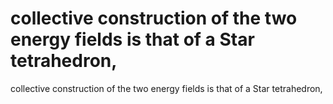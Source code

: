 # collective construction of the two energy fields is that of a Star tetrahedron,

collective construction of the two energy fields is that of a Star tetrahedron,